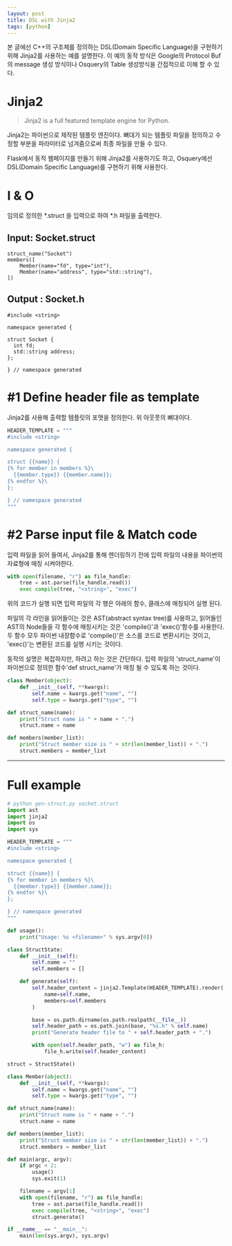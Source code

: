 ```yaml
---
layout: post
title: DSL with Jinja2
tags: [python]
---
```


본 글에선 C++의 구조체를 정의하는 DSL(Domain Specific Language)을 구현하기 위해 Jinja2를 사용하는 예를 설명한다. 이 예의 동작 방식은 Google의 Protocol Buf의 message 생성 방식이나 Osquery의 Table 생성방식을 간접적으로 이해 할 수 있다.

# Jinja2
> Jinja2 is a full featured template engine for Python.  

Jinja2는 파이썬으로 제작된 템플릿 엔진이다. 뼈대가 되는 템플릿 파일을 정의하고 수정할 부분을 파라미터로 넘겨줌으로써 최종 파일을 만들 수 있다.

Flask에서 동적 웹페이지를 만들기 위해 Jinja2를 사용하기도 하고, Osquery에선 DSL(Domain Specific Language)를 구현하기 위해 사용한다.

# I & O
임의로 정의한 *.struct 을 입력으로 하여 *.h 파일을 출력한다.
## Input: Socket.struct
```
struct_name("Socket")
members([
    Member(name="fd", type="int"),
    Member(name="address", type="std::string"),
])
```

## Output : Socket.h
```
#include <string>

namespace generated {

struct Socket {
  int fd;
  std::string address;
};

} // namespace generated
```

# #1 Define header file as template
Jinja2를 사용해 출력할 템플릿의 포맷을 정의한다. 위 아웃풋의 뼈대이다.
```python
HEADER_TEMPLATE = """
#include <string>

namespace generated {

struct {{name}} {
{% for member in members %}\
  {{member.type}} {{member.name}};
{% endfor %}\
};

} // namespace generated
"""
```

# #2 Parse input file & Match code
입력 파일을 읽어 들여서, Jinja2를 통해 렌더링하기 전에 입력 파일의 내용을 파이썬의 자료형에 매칭 시켜야한다.

```python
with open(filename, "r") as file_handle:
    tree = ast.parse(file_handle.read())
    exec compile(tree, "<string>", "exec")
```

위의 코드가 실행 되면 입력 파일의 각 행은 아래의 함수, 클래스에 매칭되어 실행 된다.


파일의 각 라인을 읽어들이는 것은 AST(abstract syntax tree)를 사용하고, 읽어들인 AST의 Node들을 각 함수에 매칭시키는 것은 'compile()'과 'exec()'함수를 사용한다. 두 함수 모두 파이썬 내장함수로 'compile()'은 소스를 코드로 변환시키는 것이고, 'exec()'는 변환된 코드를 실행 시키는 것이다.

동작의 설명은 복잡하지만, 하려고 하는 것은 간단하다. 입력 파일의 'struct_name'이 파이썬으로 정의한 함수'def struct_name'가 매칭 될 수 있도록 하는 것이다.


```python
class Member(object):
    def __init__(self, **kwargs):
        self.name = kwargs.get("name", "")
        self.type = kwargs.get("type", "")

def struct_name(name):
    print("Struct name is " + name + ".")
    struct.name = name

def members(member_list):
    print("Struct member size is " + str(len(member_list)) + ".")
    struct.members = member_list
```

---

# Full example
```python
# python gen-struct.py socket.struct
import ast
import jinja2
import os
import sys

HEADER_TEMPLATE = """
#include <string>

namespace generated {

struct {{name}} {
{% for member in members %}\
  {{member.type}} {{member.name}};
{% endfor %}\
};

} // namespace generated
"""

def usage():
    print("Usage: %s <filename>" % sys.argv[0])

class StructState:
    def __init__(self):
        self.name = ""
        self.members = []

    def generate(self):
        self.header_content = jinja2.Template(HEADER_TEMPLATE).render(
            name=self.name,
            members=self.members
        )

        base = os.path.dirname(os.path.realpath(__file__))
        self.header_path = os.path.join(base, "%s.h" % self.name)
        print("Generate header file to " + self.header_path + ".")

        with open(self.header_path, "w") as file_h:
            file_h.write(self.header_content)

struct = StructState()

class Member(object):
    def __init__(self, **kwargs):
        self.name = kwargs.get("name", "")
        self.type = kwargs.get("type", "")

def struct_name(name):
    print("Struct name is " + name + ".")
    struct.name = name

def members(member_list):
    print("Struct member size is " + str(len(member_list)) + ".")
    struct.members = member_list

def main(argc, argv):
    if argc < 2:
        usage()
        sys.exit(1)

    filename = argv[1]
    with open(filename, "r") as file_handle:
        tree = ast.parse(file_handle.read())
        exec compile(tree, "<string>", "exec")
        struct.generate()

if __name__ == "__main__":
    main(len(sys.argv), sys.argv)
```
